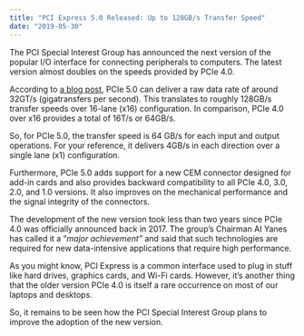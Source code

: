 ```yaml
---
title: "PCI Express 5.0 Released: Up to 128GB/s Transfer Speed"
date: "2019-05-30"
---
```


The PCI Special Interest Group has announced the next version of the popular I/O interface for connecting peripherals to computers. The latest version almost doubles on the speeds provided by PCIe 4.0.

According to [a blog post](https://www.businesswire.com/news/home/20190529005766/en/PCI-SIG%C2%AE-Achieves-32GTs-New-PCI-Express%C2%AE-5.0), PCIe 5.0 can deliver a raw data rate of around 32GT/s (gigatransfers per second). This translates to roughly 128GB/s transfer speeds over 16-lane (x16) configuration. In comparison, PCIe 4.0 over x16 provides a total of 16T/s or 64GB/s.

So, for PCIe 5.0, the transfer speed is 64 GB/s for each input and output operations. For your reference, it delivers 4GB/s in each direction over a single lane (x1) configuration.

Furthermore, PCIe 5.0 adds support for a new CEM connector designed for add-in cards and also provides backward compatibility to all PCIe 4.0, 3.0, 2.0, and 1.0 versions. It also improves on the mechanical performance and the signal integrity of the connectors.

The development of the new version took less than two years since PCIe 4.0 was officially announced back in 2017. The group’s Chairman AI Yanes has called it a “_major achievement”_ and said that such technologies are required for new data-intensive applications that require high performance.

As you might know, PCI Express is a common interface used to plug in stuff like hard drives, graphics cards, and Wi-Fi cards. However, it’s another thing that the older version PCIe 4.0 is itself a rare occurrence on most of our laptops and desktops.

So, it remains to be seen how the PCI Special Interest Group plans to improve the adoption of the new version.
